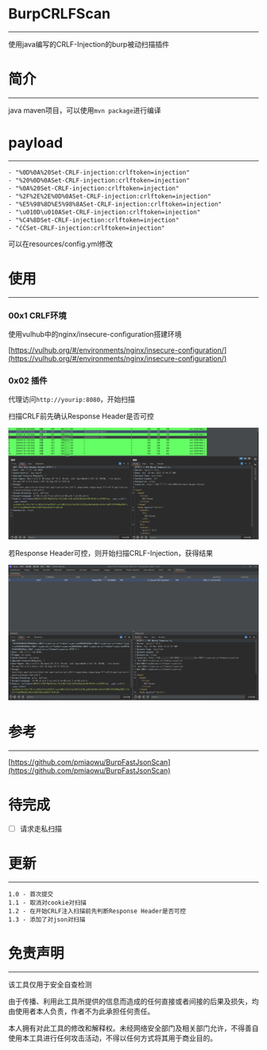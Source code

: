 # BurpCRLFScan

---
使用java编写的CRLF-Injection的burp被动扫描插件
# 简介

---
java maven项目，可以使用`mvn package`进行编译
# payload

---
```url
- "%0D%0A%20Set-CRLF-injection:crlftoken=injection"  
- "%20%0D%0ASet-CRLF-injection:crlftoken=injection"  
- "%0A%20Set-CRLF-injection:crlftoken=injection"  
- "%2F%2E%2E%0D%0ASet-CRLF-injection:crlftoken=injection"  
- "%E5%98%8D%E5%98%8ASet-CRLF-injection:crlftoken=injection"
- "\u010D\u010ASet-CRLF-injection:crlftoken=injection"
- "%C4%8DSet-CRLF-injection:crlftoken=injection"
- "čĊSet-CRLF-injection:crlftoken=injection"
```
可以在resources/config.yml修改

# 使用

---

### 00x1 CRLF环境

使用vulhub中的nginx/insecure-configuration搭建环境

[https://vulhub.org/#/environments/nginx/insecure-configuration/](https://vulhub.org/#/environments/nginx/insecure-configuration/)

### 0x02 插件

代理访问`http://yourip:8080`，开始扫描

扫描CRLF前先确认Response Header是否可控

![image-20221126210035.png](https://raw.githubusercontent.com/A0WaQ4/BurpCRLFScan/main/img/image-20221126210035.png)

若Response Header可控，则开始扫描CRLF-Injection，获得结果

![image-20221124231706096](https://raw.githubusercontent.com/A0WaQ4/BurpCRLFScan/main/img/image-20221124231706096.png)


# 参考

---

[https://github.com/pmiaowu/BurpFastJsonScan](https://github.com/pmiaowu/BurpFastJsonScan)

# 待完成

- [ ] 请求走私扫描

# 更新

---
```
1.0 - 首次提交
1.1 - 取消对cookie对扫描
1.2 - 在开始CRLF注入扫描前先判断Response Header是否可控
1.3 - 添加了对json对扫描
```



# 免责声明

---
该工具仅用于安全自查检测

由于传播、利用此工具所提供的信息而造成的任何直接或者间接的后果及损失，均由使用者本人负责，作者不为此承担任何责任。

本人拥有对此工具的修改和解释权。未经网络安全部门及相关部门允许，不得善自使用本工具进行任何攻击活动，不得以任何方式将其用于商业目的。
